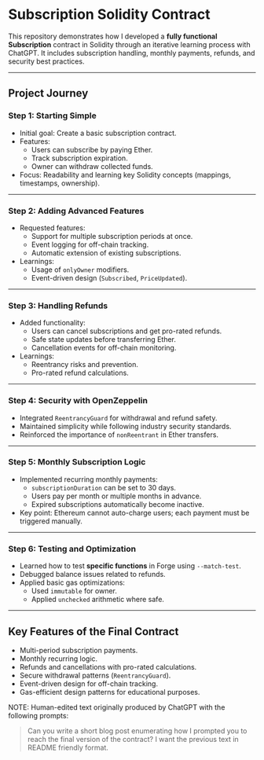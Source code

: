 # Subscription Solidity Contract

This repository demonstrates how I developed a **fully functional Subscription** contract in Solidity through an iterative learning process with ChatGPT. It includes subscription handling, monthly payments, refunds, and security best practices.

---

## Project Journey

### Step 1: Starting Simple
- Initial goal: Create a basic subscription contract.
- Features:
  - Users can subscribe by paying Ether.
  - Track subscription expiration.
  - Owner can withdraw collected funds.
- Focus: Readability and learning key Solidity concepts (mappings, timestamps, ownership).

---

### Step 2: Adding Advanced Features
- Requested features:
  - Support for multiple subscription periods at once.
  - Event logging for off-chain tracking.
  - Automatic extension of existing subscriptions.
- Learnings:
  - Usage of `onlyOwner` modifiers.
  - Event-driven design (`Subscribed`, `PriceUpdated`).

---

### Step 3: Handling Refunds
- Added functionality:
  - Users can cancel subscriptions and get pro-rated refunds.
  - Safe state updates before transferring Ether.
  - Cancellation events for off-chain monitoring.
- Learnings:
  - Reentrancy risks and prevention.
  - Pro-rated refund calculations.

---

### Step 4: Security with OpenZeppelin
- Integrated `ReentrancyGuard` for withdrawal and refund safety.
- Maintained simplicity while following industry security standards.
- Reinforced the importance of `nonReentrant` in Ether transfers.

---

### Step 5: Monthly Subscription Logic
- Implemented recurring monthly payments:
  - `subscriptionDuration` can be set to 30 days.
  - Users pay per month or multiple months in advance.
  - Expired subscriptions automatically become inactive.
- Key point: Ethereum cannot auto-charge users; each payment must be triggered manually.

---

### Step 6: Testing and Optimization
- Learned how to test **specific functions** in Forge using `--match-test`.
- Debugged balance issues related to refunds.
- Applied basic gas optimizations:
  - Used `immutable` for owner.
  - Applied `unchecked` arithmetic where safe.

---

## Key Features of the Final Contract
- Multi-period subscription payments.
- Monthly recurring logic.
- Refunds and cancellations with pro-rated calculations.
- Secure withdrawal patterns (`ReentrancyGuard`).
- Event-driven design for off-chain tracking.
- Gas-efficient design patterns for educational purposes.

NOTE: Human-edited text originally produced by ChatGPT with the following prompts:

> Can you write a short blog post enumerating how I prompted you to reach the final version of the contract?
> I want the previous text in README friendly format.

